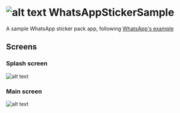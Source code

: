 
#  ![alt text](https://github.com/enigmatic7earth/WhatsAppStickerSample/blob/master/WA.Stickr/Assets.xcassets/AppIcon.appiconset/Icon-72.png "enigmatic's WhatsApp stcker example") WhatsAppStickerSample
A sample WhatsApp sticker pack app, following [WhatsApp's example](https://github.com/WhatsApp/stickers)
## Screens
### Splash screen
![alt text](https://github.com/enigmatic7earth/WhatsAppStickerSample/blob/master/Splash.png "Splash screen")
### Main screen
![alt text](https://github.com/enigmatic7earth/WhatsAppStickerSample/blob/master/MainScreen.jpg "Main screen")
